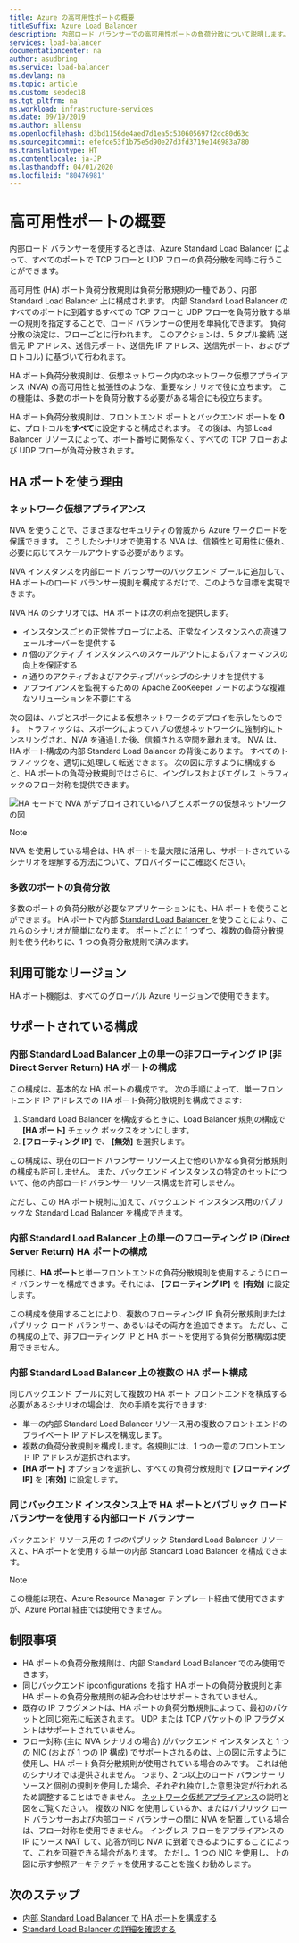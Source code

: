 ```yaml
---
title: Azure の高可用性ポートの概要
titleSuffix: Azure Load Balancer
description: 内部ロード バランサーでの高可用性ポートの負荷分散について説明します。
services: load-balancer
documentationcenter: na
author: asudbring
ms.service: load-balancer
ms.devlang: na
ms.topic: article
ms.custom: seodec18
ms.tgt_pltfrm: na
ms.workload: infrastructure-services
ms.date: 09/19/2019
ms.author: allensu
ms.openlocfilehash: d3bd1156de4aed7d1ea5c530605697f2dc80d63c
ms.sourcegitcommit: efefce53f1b75e5d90e27d3fd3719e146983a780
ms.translationtype: HT
ms.contentlocale: ja-JP
ms.lasthandoff: 04/01/2020
ms.locfileid: "80476981"
---
```

# <a name="high-availability-ports-overview"></a>高可用性ポートの概要

内部ロード バランサーを使用するときは、Azure Standard Load Balancer によって、すべてのポートで TCP フローと UDP フローの負荷分散を同時に行うことができます。 

高可用性 (HA) ポート負荷分散規則は負荷分散規則の一種であり、内部 Standard Load Balancer 上に構成されます。 内部 Standard Load Balancer のすべてのポートに到着するすべての TCP フローと UDP フローを負荷分散する単一の規則を指定することで、ロード バランサーの使用を単純化できます。 負荷分散の決定は、フローごとに行われます。 このアクションは、5 タプル接続 (送信元 IP アドレス、送信元ポート、送信先 IP アドレス、送信先ポート、およびプロトコル) に基づいて行われます。

HA ポート負荷分散規則は、仮想ネットワーク内のネットワーク仮想アプライアンス (NVA) の高可用性と拡張性のような、重要なシナリオで役に立ちます。 この機能は、多数のポートを負荷分散する必要がある場合にも役立ちます。 

HA ポート負荷分散規則は、フロントエンド ポートとバックエンド ポートを **0** に、プロトコルを**すべて**に設定すると構成されます。 その後は、内部 Load Balancer リソースによって、ポート番号に関係なく、すべての TCP フローおよび UDP フローが負荷分散されます。

## <a name="why-use-ha-ports"></a>HA ポートを使う理由

### <a name="network-virtual-appliances"></a><a name="nva"></a>ネットワーク仮想アプライアンス

NVA を使うことで、さまざまなセキュリティの脅威から Azure ワークロードを保護できます。 こうしたシナリオで使用する NVA は、信頼性と可用性に優れ、必要に応じてスケールアウトする必要があります。

NVA インスタンスを内部ロード バランサーのバックエンド プールに追加して、HA ポートのロード バランサー規則を構成するだけで、このような目標を実現できます。

NVA HA のシナリオでは、HA ポートは次の利点を提供します。
- インスタンスごとの正常性プローブによる、正常なインスタンスへの高速フェールオーバーを提供する
- *n* 個のアクティブ インスタンスへのスケールアウトによるパフォーマンスの向上を保証する
- *n* 通りのアクティブおよびアクティブ/パッシブのシナリオを提供する
- アプライアンスを監視するための Apache ZooKeeper ノードのような複雑なソリューションを不要にする

次の図は、ハブとスポークによる仮想ネットワークのデプロイを示したものです。 トラフィックは、スポークによってハブの仮想ネットワークに強制的にトンネリングされ、NVA を通過した後、信頼される空間を離れます。 NVA は、HA ポート構成の内部 Standard Load Balancer の背後にあります。 すべてのトラフィックを、適切に処理して転送できます。 次の図に示すように構成すると、HA ポートの負荷分散規則ではさらに、イングレスおよびエグレス トラフィックのフロー対称を提供できます。

<a node="diagram"></a>
![HA モードで NVA がデプロイされているハブとスポークの仮想ネットワークの図](./media/load-balancer-ha-ports-overview/nvaha.png)

>[!NOTE]
> NVA を使用している場合は、HA ポートを最大限に活用し、サポートされているシナリオを理解する方法について、プロバイダーにご確認ください。

### <a name="load-balancing-large-numbers-of-ports"></a>多数のポートの負荷分散

多数のポートの負荷分散が必要なアプリケーションにも、HA ポートを使うことができます。 HA ポートで内部 [Standard Load Balancer ](load-balancer-standard-overview.md) を使うことにより、これらのシナリオが簡単になります。 ポートごとに 1 つずつ、複数の負荷分散規則を使う代わりに、1 つの負荷分散規則で済みます。

## <a name="region-availability"></a>利用可能なリージョン

HA ポート機能は、すべてのグローバル Azure リージョンで使用できます。

## <a name="supported-configurations"></a>サポートされている構成

### <a name="a-single-non-floating-ip-non-direct-server-return-ha-ports-configuration-on-an-internal-standard-load-balancer"></a>内部 Standard Load Balancer 上の単一の非フローティング IP (非 Direct Server Return) HA ポートの構成

この構成は、基本的な HA ポートの構成です。 次の手順によって、単一フロントエンド IP アドレスでの HA ポート負荷分散規則を構成できます:
1. Standard Load Balancer を構成するときに、Load Balancer 規則の構成で **[HA ポート]** チェック ボックスをオンにします。
2. **[フローティング IP]** で、 **[無効]** を選択します。

この構成は、現在のロード バランサー リソース上で他のいかなる負荷分散規則の構成も許可しません。 また、バックエンド インスタンスの特定のセットについて、他の内部ロード バランサー リソース構成を許可しません。

ただし、この HA ポート規則に加えて、バックエンド インスタンス用のパブリックな Standard Load Balancer を構成できます。

### <a name="a-single-floating-ip-direct-server-return-ha-ports-configuration-on-an-internal-standard-load-balancer"></a>内部 Standard Load Balancer 上の単一のフローティング IP (Direct Server Return) HA ポートの構成

同様に、**HA ポート**と単一フロントエンドの負荷分散規則を使用するようにロード バランサーを構成できます。それには、 **[フローティング IP]** を **[有効]** に設定します。 

この構成を使用することにより、複数のフローティング IP 負荷分散規則またはパブリック ロード バランサー、あるいはその両方を追加できます。 ただし、この構成の上で、非フローティング IP と HA ポートを使用する負荷分散構成は使用できません。

### <a name="multiple-ha-ports-configurations-on-an-internal-standard-load-balancer"></a>内部 Standard Load Balancer 上の複数の HA ポート構成

同じバックエンド プールに対して複数の HA ポート フロントエンドを構成する必要があるシナリオの場合は、次の手順を実行できます: 
- 単一の内部 Standard Load Balancer リソース用の複数のフロントエンドのプライベート IP アドレスを構成します。
- 複数の負荷分散規則を構成します。各規則には、1 つの一意のフロントエンド IP アドレスが選択されます。
- **[HA ポート]** オプションを選択し、すべての負荷分散規則で **[フローティング IP]** を **[有効]** に設定します。

### <a name="an-internal-load-balancer-with-ha-ports-and-a-public-load-balancer-on-the-same-back-end-instance"></a>同じバックエンド インスタンス上で HA ポートとパブリック ロード バランサーを使用する内部ロード バランサー

バックエンド リソース用の *1 つの*パブリック Standard Load Balancer リソースと、HA ポートを使用する単一の内部 Standard Load Balancer を構成できます。

>[!NOTE]
>この機能は現在、Azure Resource Manager テンプレート経由で使用できますが、Azure Portal 経由では使用できません。

## <a name="limitations"></a>制限事項

- HA ポートの負荷分散規則は、内部 Standard Load Balancer でのみ使用できます。
- 同じバックエンド ipconfigurations を指す HA ポートの負荷分散規則と非 HA ポートの負荷分散規則の組み合わせはサポートされていません。
- 既存の IP フラグメントは、HA ポートの負荷分散規則によって、最初のパケットと同じ宛先に転送されます。  UDP または TCP パケットの IP フラグメントはサポートされていません。
- フロー対称 (主に NVA シナリオの場合) がバックエンド インスタンスと 1 つの NIC (および 1 つの IP 構成) でサポートされるのは、上の図に示すように使用し、HA ポート負荷分散規則が使用されている場合のみです。 これは他のシナリオでは提供されません。 つまり、2 つ以上のロード バランサー リソースと個別の規則を使用した場合、それぞれ独立した意思決定が行われるため調整することはできません。 [ネットワーク仮想アプライアンス](#nva)の説明と図をご覧ください。 複数の NIC を使用しているか、またはパブリック ロード バランサーおよび内部ロード バランサーの間に NVA を配置している場合は、フロー対称を使用できません。  イングレス フローをアプライアンスの IP にソース NAT して、応答が同じ NVA に到着できるようにすることによって、これを回避できる場合があります。  ただし、1 つの NIC を使用し、上の図に示す参照アーキテクチャを使用することを強くお勧めします。


## <a name="next-steps"></a>次のステップ

- [内部 Standard Load Balancer で HA ポートを構成する](load-balancer-configure-ha-ports.md)
- [Standard Load Balancer の詳細を確認する](load-balancer-standard-overview.md)
